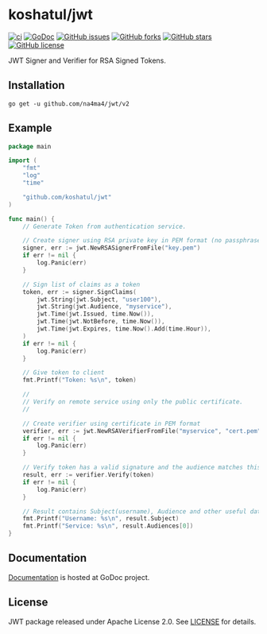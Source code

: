 # koshatul/jwt

[![ci](https://github.com/na4ma4/jwt/actions/workflows/ci.yml/badge.svg)](https://github.com/na4ma4/jwt/actions/workflows/ci.yml)
[![GoDoc](https://godoc.org/github.com/na4ma4/jwt/?status.svg)](https://godoc.org/github.com/na4ma4/jwt)
[![GitHub issues](https://img.shields.io/github/issues/na4ma4/jwt)](https://github.com/na4ma4/jwt/issues)
[![GitHub forks](https://img.shields.io/github/forks/na4ma4/jwt)](https://github.com/na4ma4/jwt/network)
[![GitHub stars](https://img.shields.io/github/stars/na4ma4/jwt)](https://github.com/na4ma4/jwt/stargazers)
[![GitHub license](https://img.shields.io/github/license/na4ma4/jwt)](https://github.com/na4ma4/jwt/blob/main/LICENSE)

JWT Signer and Verifier for RSA Signed Tokens.

## Installation

`go get -u github.com/na4ma4/jwt/v2`

## Example

```go
package main

import (
    "fmt"
    "log"
    "time"

    "github.com/koshatul/jwt"
)

func main() {
    // Generate Token from authentication service.

    // Create signer using RSA private key in PEM format (no passphrase)
    signer, err := jwt.NewRSASignerFromFile("key.pem")
    if err != nil {
        log.Panic(err)
    }

    // Sign list of claims as a token
    token, err := signer.SignClaims(
        jwt.String(jwt.Subject, "user100"),
        jwt.String(jwt.Audience, "myservice"),
        jwt.Time(jwt.Issued, time.Now()),
        jwt.Time(jwt.NotBefore, time.Now()),
        jwt.Time(jwt.Expires, time.Now().Add(time.Hour)),
    )
    if err != nil {
        log.Panic(err)
    }

    // Give token to client
    fmt.Printf("Token: %s\n", token)

    //
    // Verify on remote service using only the public certificate.
    //

    // Create verifier using certificate in PEM format
    verifier, err := jwt.NewRSAVerifierFromFile("myservice", "cert.pem")
    if err != nil {
        log.Panic(err)
    }

    // Verify token has a valid signature and the audience matches this service
    result, err := verifier.Verify(token)
    if err != nil {
        log.Panic(err)
    }

    // Result contains Subject(username), Audience and other useful data, but just verifier.Verify not throwing an error is enough for validity.
    fmt.Printf("Username: %s\n", result.Subject)
    fmt.Printf("Service: %s\n", result.Audiences[0])
}
```

## Documentation

[Documentation](http://godoc.org/github.com/na4ma4/jwt) is hosted at GoDoc project.

## License

JWT package released under Apache License 2.0.
See [LICENSE](https://github.com/na4ma4/jwt/blob/master/LICENSE) for details.
